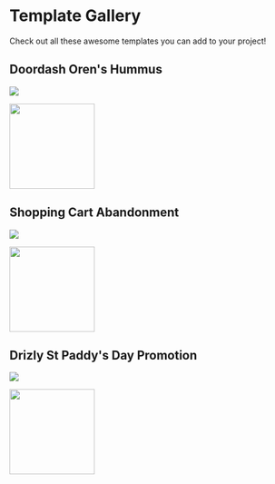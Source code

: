 Template Gallery
=========================

Check out all these awesome templates you can add to your project!


## Doordash Oren's Hummus

![](https://d28o5txnghctod.cloudfront.net/demo-folder/preview-1616178519794_fs.png)

[<img src="https://tinyurl.com/rt6ku4f8" width="150">](http://localhost:9000/add-to-iterable?url=templates/orens-hummus.json)

## Shopping Cart Abandonment

![](https://eoass.s3.amazonaws.com/api/2021-03-18/iphone11_13/159_6623728_172052_tn.png)

[<img src="https://tinyurl.com/rt6ku4f8" width="150">](https://app.iterable.com/)


## Drizly St Paddy's Day Promotion

![](https://eoass.s3.amazonaws.com/api/2021-03-01/wde_ff21_win/159_6551150_143426_tn.png)



[<img src="https://tinyurl.com/rt6ku4f8" width="150">](https://app.iterable.com/)
